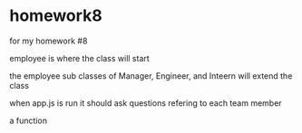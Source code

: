 # homework8
for my homework #8

employee is where the class will start

the employee sub classes of Manager, Engineer, and Inteern will extend the class 

when app.js is run it should ask questions refering to each team member

a function 